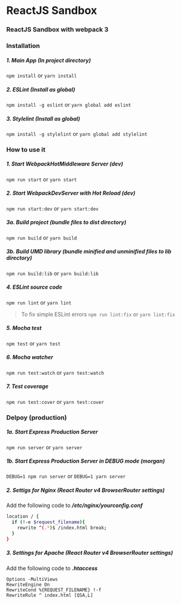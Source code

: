 # ReactJS Sandbox
### ReactJS Sandbox with webpack 3
### Installation

##### 1. Main App (In project directory)
```npm install``` or ```yarn install```
##### 2. ESLint (Install as global)
```npm install -g eslint``` or ```yarn global add eslint```
##### 3. Stylelint (Install as global)
```npm install -g stylelint``` or ```yarn global add stylelint```

### How to use it

##### 1. Start WebpackHotMiddleware Server (dev)
```npm run start``` or ```yarn start```

##### 2. Start WebpackDevServer with Hot Reload (dev)
```npm run start:dev``` or ```yarn start:dev```

##### 3a. Build project (bundle files to dist directory)
```npm run build``` or ```yarn build```

##### 3b. Build UMD library (bundle minified and unminified files to lib directory)
```npm run build:lib``` or ```yarn build:lib```

##### 4. ESLint source code
```npm run lint``` or ```yarn lint```
> To fix simple ESLint errors
```npm run lint:fix``` or ```yarn lint:fix```

##### 5. Mocha test
```npm test``` or ```yarn test```

##### 6. Mocha watcher
```npm run test:watch``` or ```yarn test:watch```

##### 7. Test coverage
```npm run test:cover``` or ```yarn test:cover```

### Delpoy (production)

##### 1a. Start Express Production Server
```npm run server``` or ```yarn server```

##### 1b. Start Express Production Server in DEBUG mode (morgan)
```DEBUG=1 npm run server``` or ```DEBUG=1 yarn server```

##### 2. Settigs for Nginx (React Router v4 BrowserRouter settings)
Add the following code to **_/etc/nginx/yourconfig.conf_**
```bash
location / {
  if (!-e $request_filename){
    rewrite ^(.*)$ /index.html break;
  }
}
```
##### 3. Settings for Apache (React Router v4 BrowserRouter settings)
Add the following code to **_.htaccess_**
```
Options -MultiViews
RewriteEngine On
RewriteCond %{REQUEST_FILENAME} !-f
RewriteRule ^ index.html [QSA,L]
```
